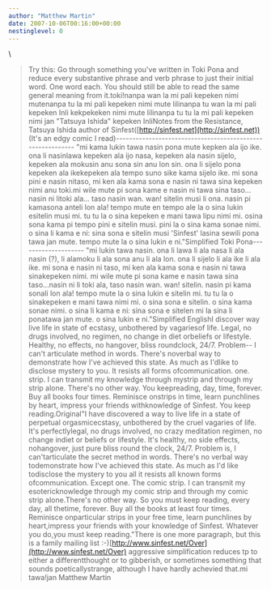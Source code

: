 ```yaml
---
author: "Matthew Martin"
date: 2007-10-06T00:16:00+00:00
nestinglevel: 0
---
```

\
> Try this: Go through something you've written in Toki Pona and reduce
> every substantive phrase and verb phrase to just their initial word.
> One word each. You should still be able to read the same general
> meaning from it.toki!nanpa wan la mi pali kepeken nimi mutenanpa tu la mi pali kepeken nimi mute lilinanpa tu wan la mi pali kepeken Inli kekpekeken nimi mute lilinanpa tu tu la mi pali kepeken nimi jan "Tatsuya Ishida" kepeken InliNotes from the Resistance, Tatsuya Ishida author of Sinfest([http://sinfest.net](http://sinfest.net)) (It's an edgy comic I read)-----------------------------------------------------------
"mi kama lukin tawa nasin pona mute kepken ala ijo ike. ona li nasinlawa kepeken ala ijo nasa, kepeken ala nasin sijelo, kepeken ala mokusin anu sona sin anu lon sin. ona li sijelo pona kepeken ala ikekepeken ala tempo suno sike kama sijelo ike. mi sona pini e nasin nitaso, mi ken ala kama sona e nasin ni tawa sina kepeken nimi anu toki.mi wile mute pi sona kame e nasin ni tawa sina taso... nasin ni litoki ala... taso nasin wan. wan! sitelin musi li ona. nasin pi kamasona anteli lon ala! tempo mute en tempo ale la o sina lukin esitelin musi mi. tu tu la o sina kepeken e mani tawa lipu nimi mi. osina sona kama pi tempo pini e sitelin musi. pini la o sina kama sonae nimi. o sina li kama e ni: sina sona e sitelin musi 'Sinfest' lasina sewili pona tawa jan mute. tempo mute la o sina lukin e ni."Simplified Toki Pona--------------------
"mi lukin tawa nasin. ona li lawa li ala nasa li ala nasin (?), li alamoku li ala sona anu li ala lon. ona li sijelo li ala ike li ala ike. mi sona e nasin ni taso, mi ken ala kama sona e nasin ni tawa sinakepeken nimi. mi wile mute pi sona kame e nasin tawa sina taso...nasin ni li toki ala, taso nasin wan. wan! sitelin. nasin pi kama sonali lon ala! tempo mute la o sina lukin e sitelin mi. tu tu la o sinakepeken e mani tawa nimi mi. o sina sona e sitelin. o sina kama sonae nimi. o sina li kama e ni: sina sona e sitelen mi la sina li ponatawa jan mute. o sina lukin e ni."Simplified EnglishI discover way live life in state of ecstasy, unbothered by vagariesof life. Legal, no drugs involved, no regimen, no change in diet orbeliefs or lifestyle. Healthy, no effects, no hangover, bliss roundclock, 24/7. Problem--
I can't articulate method in words. There's noverbal way to demonstrate how I've achieved this state. As much as I'dlike to disclose mystery to you. It resists all forms ofcommunication. one. strip. I can transmit my knowledge through mystrip and through my strip alone. There's no other way. You keepreading, day, time, forever. Buy all books four times. Reminisce onstrips in time, learn punchlines by heart, impress your friends withknowledge of Sinfest. You keep reading.Original"I have discovered a way to live life in a state of perpetual orgasmicecstasy, unbothered by the cruel vagaries of life. It's perfectlylegal, no drugs involved, no crazy meditation regimen, no change indiet or beliefs or lifestyle. It's healthy, no side effects, nohangover, just pure bliss round the clock, 24/7. Problem is, I can'tarticulate the secret method in words. There's no verbal way todemonstrate how I've achieved this state. As much as I'd like todisclose the mystery to you all it resists all known forms ofcommunication. Except one. The comic strip. I can transmit my esotericknowledge through my comic strip and through my comic strip alone.There's no other way. So you must keep reading, every day, all thetime, forever. Buy all the books at least four times. Reminisce onparticular strips in your free time, learn punchlines by heart,impress your friends with your knowledge of Sinfest. Whatever you do,you must keep reading."There is one more paragraph, but this is a family mailing list :-)[http://www.sinfest.net/Over](http://www.sinfest.net/Over) aggressive simplification reduces tp to either a differentthought or to gibberish, or sometimes something that sounds poeticallystrange, although I have hardly achevied that.mi tawa!jan Matthew Martin